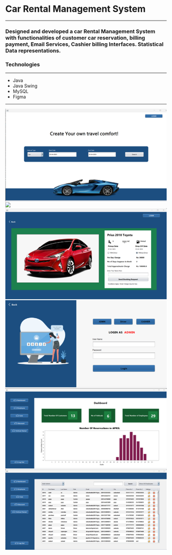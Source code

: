 <h1>Car Rental Management System</h1>
<hr>
<h3>
Designed and developed a car Rental Management System with functionalities of customer car reservation, billing payment, Email Services, Cashier billing Interfaces. Statistical Data representations.
</h3>
<h3>Technologies</h3>
<hr>
<ul>
    <li>Java</li>
    <li>Java Swing</li>
    <li>MySQL</li>
    <li>Figma</li>
</ul>
<hr>
<img src="GitImages/carSearch.png" >
<img src="GitImages/availableVehicals.png">
<img src="GitImages/requestform.png" >
<img src="GitImages/login.png">
<img src="GitImages/AdminPanel.png" >
<img src="GitImages/employee.png">